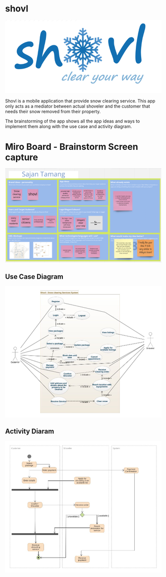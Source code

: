 # **shovl**
![shovl - logo](images/logos/Shovl_new_logo.png)

Shovl is a mobile application that provide snow clearing service. This app only acts as a mediator between actual shoveler and the customer that needs their snow removed from their property.

The brainstorming of the app shows all the app ideas and ways to implement them along with the use case and activity diagram.

# Miro Board - Brainstorm Screen capture

![Miro Board - Brainstorm Screen capture](images/Shovl_Miro_Board_ss.png) 

## Use Case Diagram

![](images/Snow_clearing_use_case.jpeg)

## Activity Diaram
![](images/activity_diagram_snow_clearing_service.jpeg)





